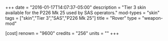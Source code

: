 +++
date = "2016-01-17T14:07:37-05:00"
description = "Tier 3 skin available for the P226 Mk 25 used by SAS operators."
mod-types = "skin"
tags = ["skin","Tier 3","SAS","P226 Mk 25"]
title = "Rover"
type = "weapon-mod"

[cost]
  renown = "9600"
  credits = "256"
  units = ""
+++
